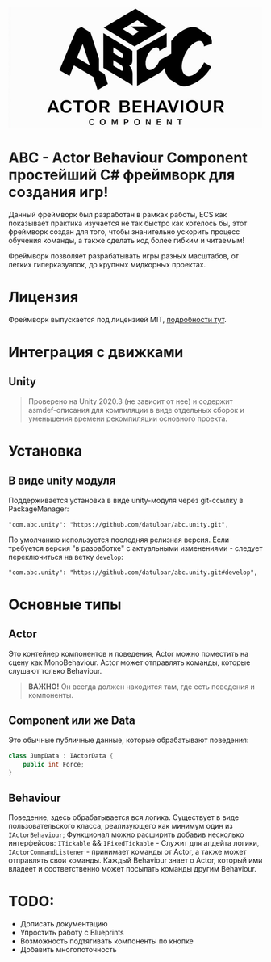 <p align="center">
    <img src="GitResources~/img.jpg" width="656" height="239" alt="ABC">
</p>

# ABC - Actor Behaviour Component простейший C# фреймворк для создания игр!
Данный фреймворк был разработан в рамках работы, ECS как показывает практика изучается
не так быстро как хотелось бы, этот фреймворк создан для того, чтобы значительно ускорить процесс обучения команды, а также 
сделать код более гибким и читаемым!

Фреймворк позволяет разрабатывать игры разных масштабов, от легких гиперказуалок, до крупных мидкорных проектах.

# Лицензия
Фреймворк выпускается под лицензией MIT, [подробности тут](./LICENSE).

# Интеграция с движками

## Unity
> Проверено на Unity 2020.3 (не зависит от нее) и содержит asmdef-описания для компиляции в виде отдельных сборок и уменьшения времени рекомпиляции основного проекта.

# Установка

## В виде unity модуля
Поддерживается установка в виде unity-модуля через git-ссылку в PackageManager:
```
"com.abc.unity": "https://github.com/datuloar/abc.unity.git",
```
По умолчанию используется последняя релизная версия. Если требуется версия "в разработке" с актуальными изменениями - следует переключиться на ветку `develop`:
```
"com.abc.unity": "https://github.com/datuloar/abc.unity.git#develop",
```

# Основные типы

## Actor
Это контейнер компонентов и поведения, Actor можно поместить на сцену как MonoBehaviour.
Actor может отправлять команды, которые слушают только Behaviour.

> **ВАЖНО!** Он всегда должен находится там, где есть поведения и компоненты.

## Component или же Data
Это обычные публичные данные, которые обрабатывают поведения:
```c#
class JumpData : IActorData {
    public int Force;
}
```

## Behaviour
Поведение, здесь обрабатывается вся логика.
Существует в виде пользовательского класса, реализующего как минимум один из `IActorBehaviour`;
Функционал можно расширить добавив несколько интерфейсов:
`ITickable` && `IFixedTickable` - Служит для апдейта логики,
`IActorCommandListener` - принимает команды от Actor, а также может отправлять свои команды.
Каждый Behaviour знает о Actor, который ими владеет и соответственно может посылать команды другим Behaviour.

# TODO:
* Дописать документацию
* Упростить работу с Blueprints
* Возможность подтягивать компоненты по кнопке
* Добавить многопоточность

